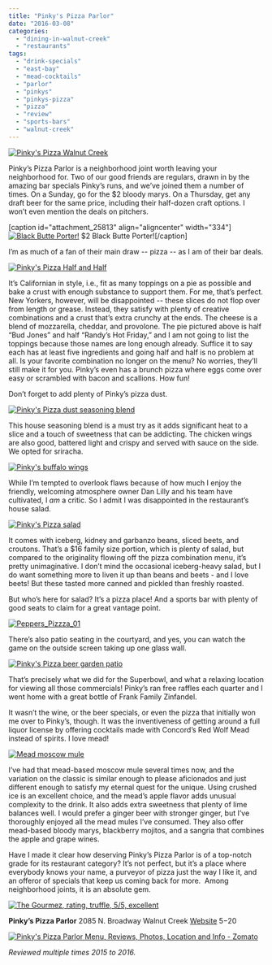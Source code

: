 ```yaml
---
title: "Pinky's Pizza Parlor"
date: "2016-03-08"
categories: 
  - "dining-in-walnut-creek"
  - "restaurants"
tags: 
  - "drink-specials"
  - "east-bay"
  - "mead-cocktails"
  - "parlor"
  - "pinkys"
  - "pinkys-pizza"
  - "pizza"
  - "review"
  - "sports-bars"
  - "walnut-creek"
---
```


[![Pinky's Pizza Walnut Creek](http://s3.amazonaws.com/thegourmez-wpmedia/2016/03/Peppers_Pizzza_11-500x334.jpg)](http://s3.amazonaws.com/thegourmez-wpmedia/2016/03/Peppers_Pizzza_11.jpg)

Pinky’s Pizza Parlor is a neighborhood joint worth leaving your neighborhood for. Two of our good friends are regulars, drawn in by the amazing bar specials Pinky’s runs, and we’ve joined them a number of times. On a Sunday, go for the $2 bloody marys. On a Thursday, get any draft beer for the same price, including their half-dozen craft options. I won’t even mention the deals on pitchers.

\[caption id="attachment\_25813" align="aligncenter" width="334"\][![Black Butte Porter!](http://s3.amazonaws.com/thegourmez-wpmedia/2016/03/Peppers_Pizzza_07-334x500.jpg)](http://s3.amazonaws.com/thegourmez-wpmedia/2016/03/Peppers_Pizzza_07.jpg) $2 Black Butte Porter!\[/caption\]

I’m as much of a fan of their main draw -- pizza -- as I am of their bar deals.

[![Pinky's Pizza Half and Half](http://s3.amazonaws.com/thegourmez-wpmedia/2016/03/Peppers_Pizzza_09-500x334.jpg)](http://s3.amazonaws.com/thegourmez-wpmedia/2016/03/Peppers_Pizzza_09.jpg)

It’s Californian in style, i.e., fit as many toppings on a pie as possible and bake a crust with enough substance to support them. For me, that’s perfect. New Yorkers, however, will be disappointed -- these slices do not flop over from length or grease. Instead, they satisfy with plenty of creative combinations and a crust that’s extra crunchy at the ends. The cheese is a blend of mozzarella, cheddar, and provolone. The pie pictured above is half “Bud Jones” and half “Randy’s Hot Friday,” and I am not going to list the toppings because those names are long enough already. Suffice it to say each has at least five ingredients and going half and half is no problem at all. Is your favorite combination no longer on the menu? No worries, they’ll still make it for you. Pinky’s even has a brunch pizza where eggs come over easy or scrambled with bacon and scallions. How fun!

Don’t forget to add plenty of Pinky’s pizza dust.

[![Pinky's Pizza dust seasoning blend](http://s3.amazonaws.com/thegourmez-wpmedia/2016/03/Peppers_Pizzza_10-332x500.jpg)](http://s3.amazonaws.com/thegourmez-wpmedia/2016/03/Peppers_Pizzza_10.jpg)

This house seasoning blend is a must try as it adds significant heat to a slice and a touch of sweetness that can be addicting. The chicken wings are also good, battered light and crispy and served with sauce on the side. We opted for sriracha.

[![Pinky's buffalo wings](http://s3.amazonaws.com/thegourmez-wpmedia/2016/03/Peppers_Pizzza_04-484x500.jpg)](http://s3.amazonaws.com/thegourmez-wpmedia/2016/03/Peppers_Pizzza_04.jpg)

While I’m tempted to overlook flaws because of how much I enjoy the friendly, welcoming atmosphere owner Dan Lilly and his team have cultivated, I _am_ a critic. So I admit I was disappointed in the restaurant’s house salad.

[![Pinky's Pizza salad](http://s3.amazonaws.com/thegourmez-wpmedia/2016/03/Peppers_Pizzza_06-500x334.jpg)](http://s3.amazonaws.com/thegourmez-wpmedia/2016/03/Peppers_Pizzza_06.jpg)

It comes with iceberg, kidney and garbanzo beans, sliced beets, and croutons. That’s a $16 family size portion, which is plenty of salad, but compared to the originality flowing off the pizza combination menu, it’s pretty unimaginative. I don’t mind the occasional iceberg-heavy salad, but I do want something more to liven it up than beans and beets - and I love beets! But these tasted more canned and pickled than freshly roasted.

But who’s here for salad? It’s a pizza place! And a sports bar with plenty of good seats to claim for a great vantage point.

[![Peppers_Pizzza_01](http://s3.amazonaws.com/thegourmez-wpmedia/2016/03/Peppers_Pizzza_01-500x334.jpg)](http://s3.amazonaws.com/thegourmez-wpmedia/2016/03/Peppers_Pizzza_01.jpg)

There’s also patio seating in the courtyard, and yes, you can watch the game on the outside screen taking up one glass wall.

[![Pinky's Pizza beer garden patio](http://s3.amazonaws.com/thegourmez-wpmedia/2016/03/Peppers_Pizza_12-1024x281.jpg)](http://s3.amazonaws.com/thegourmez-wpmedia/2016/03/Peppers_Pizza_12.jpg)

That’s precisely what we did for the Superbowl, and what a relaxing location for viewing all those commercials! Pinky’s ran free raffles each quarter and I went home with a great bottle of Frank Family Zinfandel.

It wasn’t the wine, or the beer specials, or even the pizza that initially won me over to Pinky’s, though. It was the inventiveness of getting around a full liquor license by offering cocktails made with Concord’s Red Wolf Mead instead of spirits. I love mead!

[![Mead moscow mule](http://s3.amazonaws.com/thegourmez-wpmedia/2016/03/Peppers_Pizzza_05-500x404.jpg)](http://s3.amazonaws.com/thegourmez-wpmedia/2016/03/Peppers_Pizzza_05.jpg)

I’ve had that mead-based moscow mule several times now, and the variation on the classic is similar enough to please aficionados and just different enough to satisfy my eternal quest for the unique. Using crushed ice is an excellent choice, and the mead’s apple flavor adds unusual complexity to the drink. It also adds extra sweetness that plenty of lime balances well. I would prefer a ginger beer with stronger ginger, but I’ve thoroughly enjoyed all the mead mules I’ve consumed. They also offer mead-based bloody marys, blackberry mojitos, and a sangria that combines the apple and grape wines.

Have I made it clear how deserving Pinky’s Pizza Parlor is of a top-notch grade for its restaurant category? It’s not perfect, but it’s a place where everybody knows your name, a purveyor of pizza just the way I like it, and an offeror of specials that keep us coming back for more.  Among neighborhood joints, it is an absolute gem.

[![The Gourmez, rating, truffle, 5/5, excellent](http://s3.amazonaws.com/thegourmez-wpmedia/2015/01/rating_truffle1.gif)](http://s3.amazonaws.com/thegourmez-wpmedia/2015/01/rating_truffle1.gif)

**Pinky’s Pizza Parlor** 2085 N. Broadway Walnut Creek [Website](http://pinkyspizzawc.com/) $5-$20

[![Pinky's Pizza Parlor Menu, Reviews, Photos, Location and Info - Zomato](https://www.zomato.com/logo/16854565/minilink)](https://www.zomato.com/walnut-creek-ca/pinkys-pizza-parlor-walnut-creek "View Menu, Reviews, Photos & Information about Pinky's Pizza Parlor, Walnut Creek and other Restaurants in Walnut Creek")

_Reviewed multiple times 2015 to 2016._
